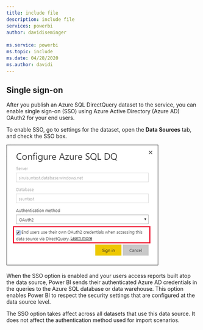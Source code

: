 ```yaml
---
title: include file
description: include file
services: powerbi
author: davidiseminger
 
ms.service: powerbi
ms.topic: include
ms.date: 04/28/2020
ms.author: davidi
---
```


## Single sign-on

After you publish an Azure SQL DirectQuery dataset to the service, you can enable single sign-on (SSO) using Azure Active Directory (Azure AD) OAuth2 for your end users.

To enable SSO, go to settings for the dataset, open the **Data Sources** tab, and check the SSO box.

![Configure Azure SQL DQ dialog box](media/direct-query-sso/sso-dialog.png)

When the SSO option is enabled and your users access reports built atop the data source, Power BI sends their authenticated Azure AD credentials in the queries to the Azure SQL database or data warehouse. This option enables Power BI to respect the security settings that are configured at the data source level.

The SSO option takes affect across all datasets that use this data source. It does not affect the authentication method used for import scenarios.

